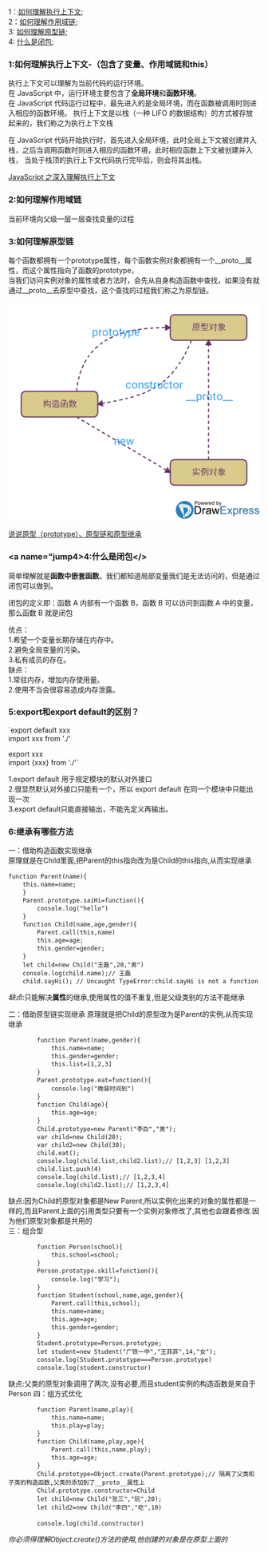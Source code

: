 1：[如何理解执行上下文](#jump1);<br />
2：[如何理解作用域链](#jump2);<br />
3: [如何理解原型链](#jump3);<br />
4: [什么是闭包](#jump4);

### <span id="jump1">1:如何理解执行上下文-（包含了变量、作用域链和this）</span>
执行上下文可以理解为当前代码的运行环境。<br />
在 JavaScript 中，运行环境主要包含了**全局环境**和**函数环境**。<br />
在 JavaScript 代码运行过程中，最先进入的是全局环境，而在函数被调用时则进入相应的函数环境。
执行上下文是以栈（一种 LIFO 的数据结构）的方式被存放起来的，我们称之为执行上下文栈

在 JavaScript 代码开始执行时，首先进入全局环境，此时全局上下文被创建并入栈，之后当调用函数时则进入相应的函数环境，此时相应函数上下文被创建并入栈，
当处于栈顶的执行上下文代码执行完毕后，则会将其出栈。<br />

[JavaScript 之深入理解执行上下文](https://www.jianshu.com/p/0d2fb2f2f52c "Title")
### <span id="jump2">2:如何理解作用域链</span>
当前环境向父级一层一层查找变量的过程
### <span id="jump3">3:如何理解原型链</span>
每个函数都拥有一个prototype属性，每个函数实例对象都拥有一个__proto__属性，而这个属性指向了函数的prototype，<br />
当我们访问实例对象的属性或者方法时，会先从自身构造函数中查找，如果没有就通过__proto__去原型中查找，这个查找的过程我们称之为原型链。

![原型链](./img/yuanxinglian.png)

[说说原型（prototype）、原型链和原型继承](https://zhuanlan.zhihu.com/p/35790971)

### <a name="jump4>4:什么是闭包</>
简单理解就是**函数中嵌套函数**。我们都知道局部变量我们是无法访问的，但是通过闭包可以做到。

闭包的定义即：函数 A 内部有一个函数 B，函数 B 可以访问到函数 A 中的变量，那么函数 B 就是闭包

优点：<br/>
    1.希望一个变量长期存储在内存中。<br/>
    2.避免全局变量的污染。<br/>
    3.私有成员的存在。<br/>
缺点：<br />
1.常驻内存，增加内存使用量。<br />
2.使用不当会很容易造成内存泄露。

### 5:export和export default的区别？
`export default  xxx<br/>
 import xxx from './'
 
 export xxx <br />
 import {xxx} from './'`<br />
 
 1.export default 用于规定模块的默认对外接口<br/>
 2.很显然默认对外接口只能有一个，所以 export default 在同一个模块中只能出现一次<br/>
 3.export default只能直接输出，不能先定义再输出。
 
### 6:继承有哪些方法
一：借助构造函数实现继承<br/>
原理就是在Child里面,把Parent的this指向改为是Child的this指向,从而实现继承
```
function Parent(name){
    this.name=name;
    }
    Parent.prototype.saiHi=function(){
        console.log("hello")
    }
    function Child(name,age,gender){
        Parent.call(this,name)
        this.age=age;
        this.gender=gender;
    }
    let child=new Child("王磊",20,"男")
    console.log(child.name);// 王磊
    child.sayHi(); // Uncaught TypeError:child.sayHi is not a function
```
*缺点*:只能解决**属性**的继承,使用属性的值不重复,但是父级类别的方法不能继承

二：借助原型链实现继承
原理就是把Child的原型改为是Parent的实例,从而实现继承
```
        function Parent(name,gender){
            this.name=name;
            this.gender=gender;
            this.list=[1,2,3]
        }
        Parent.prototype.eat=function(){
            console.log("晚餐时间到")
        }
        function Child(age){
            this.age=age;
        }
        Child.prototype=new Parent("李白","男");
        var child=new Child(20);
        var child2=new Child(30);
        child.eat();
        console.log(child.list,child2.list);// [1,2,3] [1,2,3]
        child.list.push(4)
        console.log(child.list);// [1,2,3,4]        
        console.log(child2.list);// [1,2,3,4]
```  
缺点:因为Child的原型对象都是New Parent,所以实例化出来的对象的属性都是一样的,而且Parent上面的引用类型只要有一个实例对象修改了,其他也会跟着修改.因为他们原型对象都是共用的<br/>
三：组合型<br/>
```
        function Person(school){
            this.school=school;
        }
        Person.prototype.skill=function(){
            console.log("学习");
        }
        function Student(school,name,age,gender){
            Parent.call(this,school);
            this.name=name;
            this.age=age;
            this.gender=gender;
        }
        Student.prototype=Person.prototype;
        let student=new Student("广铁一中","王菲菲",14,"女");
        console.log(Student.prototype===Person.prototype)
        console.log(student.constructor)
```
缺点:父类的原型对象调用了两次,没有必要,而且student实例的构造函数是来自于Person
四：组方式优化
```
        function Parent(name,play){
            this.name=name;
            this.play=play;
        }
        function Child(name,play,age){
            Parent.call(this,name,play);
            this.age=age;
        }
        Child.prototype=Object.create(Parent.prototype);// 隔离了父类和子类的构造函数,父类的添加到了__proto__属性上
        Child.prototype.constructor=Child
        let child=new Child("张三","玩",20);
        let child2=new Child("李四","吃",10)
       
        console.log(child.constructor)
```
*你必须得理解Object.create()方法的使用,他创建的对象是在原型上面的*
